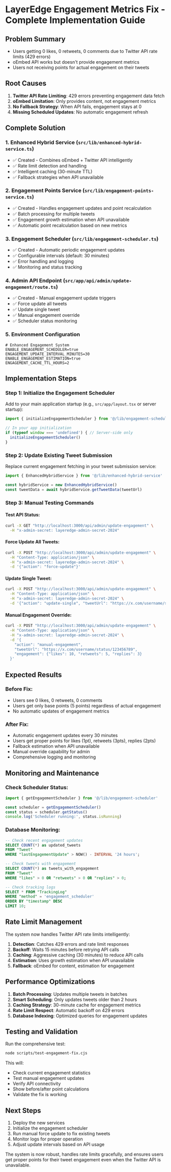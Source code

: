 # LayerEdge Engagement Metrics Fix - Complete Implementation Guide

## Problem Summary
- Users getting 0 likes, 0 retweets, 0 comments due to Twitter API rate limits (429 errors)
- oEmbed API works but doesn't provide engagement metrics
- Users not receiving points for actual engagement on their tweets

## Root Causes
1. **Twitter API Rate Limiting**: 429 errors preventing engagement data fetch
2. **oEmbed Limitation**: Only provides content, not engagement metrics
3. **No Fallback Strategy**: When API fails, engagement stays at 0
4. **Missing Scheduled Updates**: No automatic engagement refresh

## Complete Solution

### 1. Enhanced Hybrid Service (`src/lib/enhanced-hybrid-service.ts`)
- ✅ Created - Combines oEmbed + Twitter API intelligently
- ✅ Rate limit detection and handling
- ✅ Intelligent caching (30-minute TTL)
- ✅ Fallback strategies when API unavailable

### 2. Engagement Points Service (`src/lib/engagement-points-service.ts`)
- ✅ Created - Handles engagement updates and point recalculation
- ✅ Batch processing for multiple tweets
- ✅ Engagement growth estimation when API unavailable
- ✅ Automatic point recalculation based on new metrics

### 3. Engagement Scheduler (`src/lib/engagement-scheduler.ts`)
- ✅ Created - Automatic periodic engagement updates
- ✅ Configurable intervals (default: 30 minutes)
- ✅ Error handling and logging
- ✅ Monitoring and status tracking

### 4. Admin API Endpoint (`src/app/api/admin/update-engagement/route.ts`)
- ✅ Created - Manual engagement update triggers
- ✅ Force update all tweets
- ✅ Update single tweet
- ✅ Manual engagement override
- ✅ Scheduler status monitoring

### 5. Environment Configuration
```env
# Enhanced Engagement System
ENABLE_ENGAGEMENT_SCHEDULER=true
ENGAGEMENT_UPDATE_INTERVAL_MINUTES=30
ENABLE_ENGAGEMENT_ESTIMATION=true
ENGAGEMENT_CACHE_TTL_HOURS=2
```

## Implementation Steps

### Step 1: Initialize the Engagement Scheduler
Add to your main application startup (e.g., `src/app/layout.tsx` or server startup):

```typescript
import { initializeEngagementScheduler } from '@/lib/engagement-scheduler'

// In your app initialization
if (typeof window === 'undefined') { // Server-side only
  initializeEngagementScheduler()
}
```

### Step 2: Update Existing Tweet Submission
Replace current engagement fetching in your tweet submission service:

```typescript
import { EnhancedHybridService } from '@/lib/enhanced-hybrid-service'

const hybridService = new EnhancedHybridService()
const tweetData = await hybridService.getTweetData(tweetUrl)
```

### Step 3: Manual Testing Commands

#### Test API Status:
```bash
curl -X GET "http://localhost:3000/api/admin/update-engagement" \
  -H "x-admin-secret: layeredge-admin-secret-2024"
```

#### Force Update All Tweets:
```bash
curl -X POST "http://localhost:3000/api/admin/update-engagement" \
  -H "Content-Type: application/json" \
  -H "x-admin-secret: layeredge-admin-secret-2024" \
  -d '{"action": "force-update"}'
```

#### Update Single Tweet:
```bash
curl -X POST "http://localhost:3000/api/admin/update-engagement" \
  -H "Content-Type: application/json" \
  -H "x-admin-secret: layeredge-admin-secret-2024" \
  -d '{"action": "update-single", "tweetUrl": "https://x.com/username/status/123456789"}'
```

#### Manual Engagement Override:
```bash
curl -X POST "http://localhost:3000/api/admin/update-engagement" \
  -H "Content-Type: application/json" \
  -H "x-admin-secret: layeredge-admin-secret-2024" \
  -d '{
    "action": "manual-engagement",
    "tweetUrl": "https://x.com/username/status/123456789",
    "engagement": {"likes": 10, "retweets": 5, "replies": 3}
  }'
```

## Expected Results

### Before Fix:
- Users see 0 likes, 0 retweets, 0 comments
- Users get only base points (5 points) regardless of actual engagement
- No automatic updates of engagement metrics

### After Fix:
- Automatic engagement updates every 30 minutes
- Users get proper points for likes (1pt), retweets (3pts), replies (2pts)
- Fallback estimation when API unavailable
- Manual override capability for admin
- Comprehensive logging and monitoring

## Monitoring and Maintenance

### Check Scheduler Status:
```typescript
import { getEngagementScheduler } from '@/lib/engagement-scheduler'

const scheduler = getEngagementScheduler()
const status = scheduler.getStatus()
console.log('Scheduler running:', status.isRunning)
```

### Database Monitoring:
```sql
-- Check recent engagement updates
SELECT COUNT(*) as updated_tweets 
FROM "Tweet" 
WHERE "lastEngagementUpdate" > NOW() - INTERVAL '24 hours';

-- Check tweets with engagement
SELECT COUNT(*) as tweets_with_engagement 
FROM "Tweet" 
WHERE "likes" > 0 OR "retweets" > 0 OR "replies" > 0;

-- Check tracking logs
SELECT * FROM "TrackingLog" 
WHERE "method" = 'engagement_scheduler' 
ORDER BY "timestamp" DESC 
LIMIT 10;
```

## Rate Limit Management

The system now handles Twitter API rate limits intelligently:

1. **Detection**: Catches 429 errors and rate limit responses
2. **Backoff**: Waits 15 minutes before retrying API calls
3. **Caching**: Aggressive caching (30 minutes) to reduce API calls
4. **Estimation**: Uses growth estimation when API unavailable
5. **Fallback**: oEmbed for content, estimation for engagement

## Performance Optimizations

1. **Batch Processing**: Updates multiple tweets in batches
2. **Smart Scheduling**: Only updates tweets older than 2 hours
3. **Caching Strategy**: 30-minute cache for engagement metrics
4. **Rate Limit Respect**: Automatic backoff on 429 errors
5. **Database Indexing**: Optimized queries for engagement updates

## Testing and Validation

Run the comprehensive test:
```bash
node scripts/test-engagement-fix.cjs
```

This will:
- Check current engagement statistics
- Test manual engagement updates
- Verify API connectivity
- Show before/after point calculations
- Validate the fix is working

## Next Steps

1. Deploy the new services
2. Initialize the engagement scheduler
3. Run manual force update to fix existing tweets
4. Monitor logs for proper operation
5. Adjust update intervals based on API usage

The system is now robust, handles rate limits gracefully, and ensures users get proper points for their tweet engagement even when the Twitter API is unavailable.

